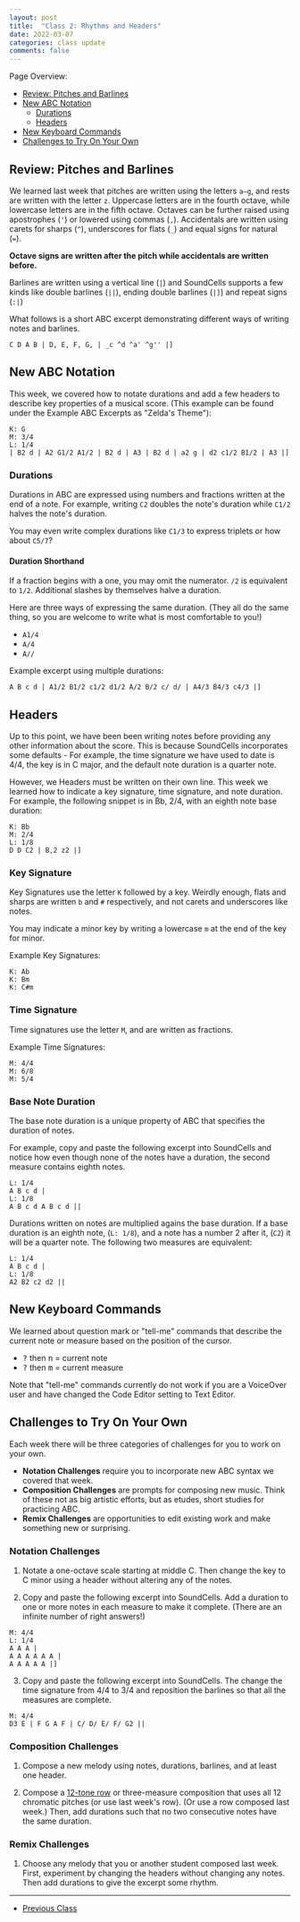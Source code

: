 ```yaml
---
layout: post
title:  "Class 2: Rhythms and Headers"
date: 2022-03-07
categories: class update
comments: false
---
```


Page Overview:
* [Review: Pitches and Barlines](#review-pitches-and-barlines)
* [New ABC Notation](#abc-notation-topics)
  * [Durations](#durations)
  * [Headers](#headers)
* [New Keyboard Commands](#new-keyboard-commands)
* [Challenges to Try On Your Own](#challenges-to-try-on-your-own)

## Review: Pitches and Barlines
We learned last week that pitches are written using the letters `a–g`, and rests are written with the letter `z`. Uppercase letters are in the fourth octave, while lowercase letters are in the fifth octave. Octaves can be further raised using apostrophes (`'`) or lowered using commas (`,`). Accidentals are written using carets for sharps (`^`), underscores for flats (`_`) and equal signs for natural (`=`).

**Octave signs are written after the pitch while accidentals are written before.**

Barlines are written using a vertical line (`|`) and SoundCells supports a few kinds like double barlines (`||`), ending double barlines (`|]`) and repeat signs (`:|`)

What follows is a short ABC excerpt demonstrating different ways of writing notes and barlines.
```
C D A B | D, E, F, G, | _c ^d ^a' ^g'' |]
```

## New ABC Notation
This week, we covered how to notate durations and add a few headers to describe key properties of a musical score. (This example can be found under the Example ABC Excerpts as "Zelda's Theme"):

```
K: G
M: 3/4
L: 1/4
| B2 d | A2 G1/2 A1/2 | B2 d | A3 | B2 d | a2 g | d2 c1/2 B1/2 | A3 |]
```

### Durations
Durations in ABC are expressed using numbers and fractions written at the end of a note. For example, writing `C2` doubles the note's duration while `C1/2` halves the note's duration.

You may even write complex durations like `C1/3` to express triplets or how about `C5/7`?

#### Duration Shorthand
If a fraction begins with a one, you may omit the numerator. `/2` is equivalent to `1/2`. Additional slashes by themselves halve a duration.

Here are three ways of expressing the same duration. (They all do the same thing, so you are welcome to write what is most comfortable to you!)
* `A1/4`
* `A/4`
* `A//`

Example excerpt using multiple durations:
```
A B c d | A1/2 B1/2 c1/2 d1/2 A/2 B/2 c/ d/ | A4/3 B4/3 c4/3 |]
```

## Headers
Up to this point, we have been been writing notes before providing any other information about the score. This is because SoundCells incorporates some defaults - For example, the time signature we have used to date is 4/4, the key is in C major, and the default note duration is a quarter note.

However, we Headers must be written on their own line. This week we learned how to indicate a key signature, time signature, and note duration. For example, the following snippet is in Bb, 2/4, with an eighth note base duration:

```
K: Bb
M: 2/4
L: 1/8
D D C2 | B,2 z2 |]
```

### Key Signature
Key Signatures use the letter `K` followed by a key. Weirdly enough, flats and sharps are written `b` and `#` respectively, and not carets and underscores like notes.

You may indicate a minor key by writing a lowercase `m` at the end of the key for minor.

Example Key Signatures:
```
K: Ab
K: Bm
K: C#m
```

### Time Signature
Time signatures use the letter `M`, and are written as fractions.

Example Time Signatures:
```
M: 4/4
M: 6/8
M: 5/4
```

### Base Note Duration
The base note duration is a unique property of ABC that specifies the duration of notes.

For example, copy and paste the following excerpt into SoundCells and notice how even though none of the notes have a duration, the second measure contains eighth notes.

```
L: 1/4
A B c d |
L: 1/8
A B c d A B c d ||
```

Durations written on notes are multiplied agains the base duration. If a base duration is an eighth note, (`L: 1/8`), and a note has a number 2 after it, (`C2`) it will be a quarter note. The following two measures are equivalent:

```
L: 1/4
A B c d |
L: 1/8
A2 B2 c2 d2 ||
```

## New Keyboard Commands
We learned about question mark or "tell-me" commands that describe the current note or measure based on the position of the cursor.
* <kbd>?</kbd> then <kbd>n</kbd> = current note
* <kbd>?</kbd> then <kbd>m</kbd> = current measure

Note that "tell-me" commands currently do not work if you are a VoiceOver user and have changed the Code Editor setting to Text Editor.

## Challenges to Try On Your Own
Each week there will be three categories of challenges for you to work on your own.

* **Notation Challenges** require you to incorporate new ABC syntax we covered that week.
* **Composition Challenges** are prompts for composing new music. Think of these not as big artistic efforts, but as etudes, short studies for practicing ABC.
* **Remix Challenges** are opportunities to edit existing work and make something new or surprising.

### Notation Challenges
1. Notate a one-octave scale starting at middle C. Then change the key to C minor using a header without altering any of the notes.

2. Copy and paste the following excerpt into SoundCells. Add a duration to one or more notes in each measure to make it complete. (There are an infinite number of right answers!)
```
M: 4/4
L: 1/4
A A A |
A A A A A A |
A A A A A |]
```

3. Copy and paste the following excerpt into SoundCells. The change the time signature from 4/4 to 3/4 and reposition the barlines so that all the measures are complete.
```
M: 4/4
D3 E | F G A F | C/ D/ E/ F/ G2 ||
```

### Composition Challenges
1. Compose a new melody using notes, durations, barlines, and at least one header.

2. Compose a [12-tone row](https://en.wikipedia.org/wiki/Twelve-tone_technique) or three-measure composition that uses all 12 chromatic pitches (or use last week's row). (Or use a row composed last week.) Then, add durations such that no two consecutive notes have the same duration.

### Remix Challenges
1. Choose any melody that you or another student composed last week. First, experiment by changing the headers without changing any notes. Then add durations to give the excerpt some rhythm.

---
* [Previous Class](/sc-workshop/class/update/2022/02/28/week-1.html)
